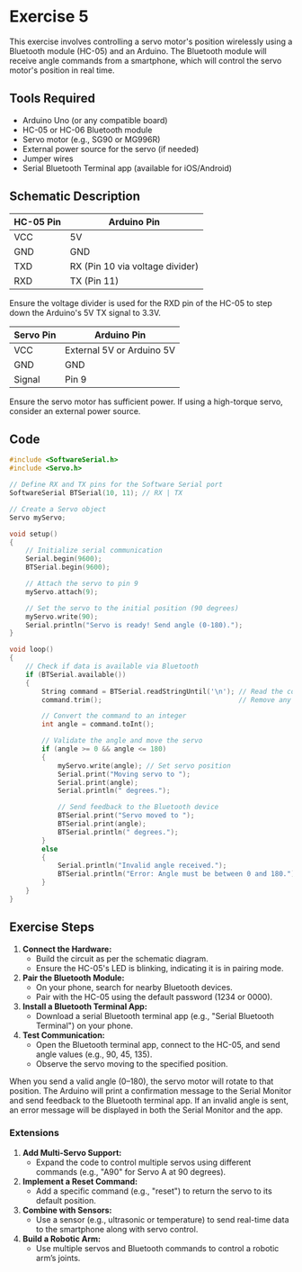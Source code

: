 # Exercise 5

This exercise involves controlling a servo motor's position wirelessly using a Bluetooth module (HC-05) and an Arduino. The Bluetooth module will receive angle commands from a smartphone, which will control the servo motor's position in real time.

## Tools Required

- Arduino Uno (or any compatible board)
- HC-05 or HC-06 Bluetooth module
- Servo motor (e.g., SG90 or MG996R)
- External power source for the servo (if needed)
- Jumper wires
- Serial Bluetooth Terminal app (available for iOS/Android)

## Schematic Description

| HC-05 Pin | Arduino Pin                     |
| --------- | ------------------------------- |
| VCC       | 5V                              |
| GND       | GND                             |
| TXD       | RX (Pin 10 via voltage divider) |
| RXD       | TX (Pin 11)                     |

Ensure the voltage divider is used for the RXD pin of the HC-05 to step down the Arduino's 5V TX signal to 3.3V.

| Servo Pin | Arduino Pin               |
| --------- | ------------------------- |
| VCC       | External 5V or Arduino 5V |
| GND       | GND                       |
| Signal    | Pin 9                     |

Ensure the servo motor has sufficient power. If using a high-torque servo, consider an external power source.

## Code

```c
#include <SoftwareSerial.h>
#include <Servo.h>

// Define RX and TX pins for the Software Serial port
SoftwareSerial BTSerial(10, 11); // RX | TX

// Create a Servo object
Servo myServo;

void setup()
{
    // Initialize serial communication
    Serial.begin(9600);
    BTSerial.begin(9600);

    // Attach the servo to pin 9
    myServo.attach(9);

    // Set the servo to the initial position (90 degrees)
    myServo.write(90);
    Serial.println("Servo is ready! Send angle (0-180).");
}

void loop()
{
    // Check if data is available via Bluetooth
    if (BTSerial.available())
    {
        String command = BTSerial.readStringUntil('\n'); // Read the command
        command.trim();                                  // Remove any extra spaces or line breaks

        // Convert the command to an integer
        int angle = command.toInt();

        // Validate the angle and move the servo
        if (angle >= 0 && angle <= 180)
        {
            myServo.write(angle); // Set servo position
            Serial.print("Moving servo to ");
            Serial.print(angle);
            Serial.println(" degrees.");

            // Send feedback to the Bluetooth device
            BTSerial.print("Servo moved to ");
            BTSerial.print(angle);
            BTSerial.println(" degrees.");
        }
        else
        {
            Serial.println("Invalid angle received.");
            BTSerial.println("Error: Angle must be between 0 and 180.");
        }
    }
}
```

## Exercise Steps

1. **Connect the Hardware:**
   - Build the circuit as per the schematic diagram.
   - Ensure the HC-05's LED is blinking, indicating it is in pairing mode.
2. **Pair the Bluetooth Module:**
   - On your phone, search for nearby Bluetooth devices.
   - Pair with the HC-05 using the default password (1234 or 0000).
3. **Install a Bluetooth Terminal App:**
   - Download a serial Bluetooth terminal app (e.g., "Serial Bluetooth Terminal") on your phone.
4. **Test Communication:**
   - Open the Bluetooth terminal app, connect to the HC-05, and send angle values (e.g., 90, 45, 135).
   - Observe the servo moving to the specified position.

When you send a valid angle (0–180), the servo motor will rotate to that position. The Arduino will print a confirmation message to the Serial Monitor and send feedback to the Bluetooth terminal app. If an invalid angle is sent, an error message will be displayed in both the Serial Monitor and the app.

### Extensions

1. **Add Multi-Servo Support:**
   - Expand the code to control multiple servos using different commands (e.g., "A90" for Servo A at 90 degrees).
2. **Implement a Reset Command:**
   - Add a specific command (e.g., "reset") to return the servo to its default position.
3. **Combine with Sensors:**
   - Use a sensor (e.g., ultrasonic or temperature) to send real-time data to the smartphone along with servo control.
4. **Build a Robotic Arm:**
   - Use multiple servos and Bluetooth commands to control a robotic arm’s joints.
